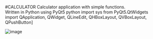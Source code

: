 #CALCULATOR
Calculator application with simple functions.</br>
Written in Python using PyQt5
python
    import sys
    from PyQt5.QtWidgets import QApplication, QWidget, QLineEdit, QHBoxLayout, QVBoxLayout, QPushButton]

![image](https://user-images.githubusercontent.com/90320303/146539749-3f57f2b3-296e-4501-b748-d8788466c49f.png)
